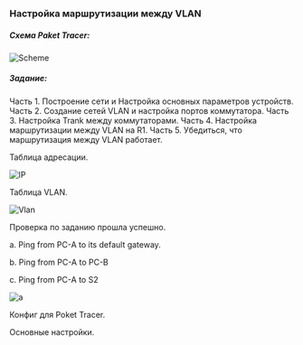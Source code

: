 ### **Настройка маршрутизации между VLAN**

##### Схема Paket Tracer:

![Scheme](C:\Users\Ivan\Desktop\Scheme.png)

##### Задание:

Часть 1. Построение сети и Настройка основных параметров устройств.
Часть 2. Создание сетей VLAN и настройка портов коммутатора.
Часть 3. Настройка Trank между коммутаторами.
Часть 4. Настройка маршрутизации между VLAN на R1.
Часть 5. Убедиться, что маршрутизация между VLAN работает.

Таблица адресации.

![IP](C:\Users\Ivan\Desktop\IP.png)

Таблица VLAN.

![Vlan](C:\Users\Ivan\Desktop\Vlan.png)

Проверка по заданию прошла успешно.

a.   Ping from PC-A to its default gateway.

b.   Ping from PC-A to PC-B

c.   Ping from PC-A to S2

![a](C:\Users\Ivan\Desktop\a.png)



Конфиг для Poket Tracer.

Основные настройки.

